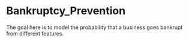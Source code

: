 # Bankruptcy_Prevention

The goal here is to model the probability that a business goes bankrupt from different features.
